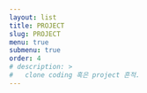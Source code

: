 ```yaml
---
layout: list
title: PROJECT
slug: PROJECT
menu: true
submenu: true
order: 4
# description: >
#   clone coding 혹은 project 흔적.
---
```

